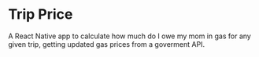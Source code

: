 # Trip Price
A React Native app to calculate how much do I owe my mom in gas for any given trip, getting updated gas prices from a goverment API.